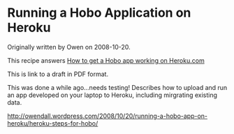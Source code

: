 # Running a Hobo Application on Heroku

Originally written by Owen on 2008-10-20.

This recipe answers [How to get a Hobo app working on Heroku.com](/questions/17-how-to-get-a-hobo-app)

This is link to a draft in PDF format.

This was done a while ago...needs testing! Describes how to upload and run an app developed on your laptop to Heroku, including mirgrating existing data.

<http://owendall.wordpress.com/2008/10/20/running-a-hobo-app-on-heroku/heroku-steps-for-hobo/>


